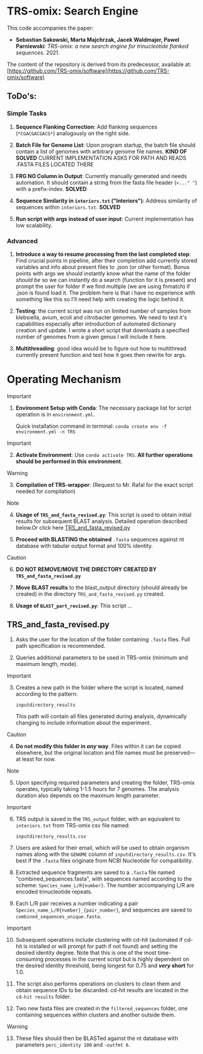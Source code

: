 # TRS-omix: Search Engine

This code accompanies the paper:

- **Sebastian Sakowski, Marta Majchrzak, Jacek Waldmajer, Pawel Parniewski**: *TRS-omix: a new search engine for trinucleotide flanked sequences*. 2021.

The content of the repository is derived from its predecessor, available at:
[https://github.com/TRS-omix/software](https://github.com/TRS-omix/software)

## ToDo's:

### Simple Tasks

1. **Sequence Flanking Correction**: Add flanking sequences (`*CGACGACGACG*`) analogously on the right side. 

2. **Batch File for Genome List**: Upon program startup, the batch file should contain a list of genomes with arbitrary genome file names. **KIND OF SOLVED** CURRENT IMPLEMENTATION ASKS FOR PATH AND READS .FASTA FILES LOCATED THERE 

3. **FRG NO Column in Output**: Currently manually generated and needs automation. It should contain a string from the fasta file header (`>..." "`) with a prefix-index. **SOLVED**

4. **Sequence Similarity in `interiors.txt` ("Interiors")**: Address similarity of sequences within `interiors.txt`. **SOLVED**

5. **Run script with args instead of user input**: Current implementation has low scalability.

### Advanced

1. **Introduce a way to resume processing from the last completed step**: Find crucial points in pipeline, after their completion add currently stored variables and info about present files to .json (or other format). Bonus points with args we should instantly know what the name of the folder *should be* so we can instantly do a search (function for it is present) and prompt the user for folder if we find multiple (we are using fnmatch) if .json is found load it. The problem here is that i have no experience with something like this so I'll need help with creating the logic behind it. 

2. **Testing**: the current script was run on limited number of samples from klebsiella, avium, ecoli and citrobacter genomes. We need to test it's capabilities especially after introduction of automated dictionary creation and update. I wrote a short script that downloads a specified number of genomes from a given genus I will include it here. 

3. **Multithreading**: good idea would be to figure out how to multithread currently present function and test how it goes then rewrite for args.

# Operating Mechanism

> [!IMPORTANT]
> 1. **Environment Setup with Conda**: The necessary package list for script operation is in `environment.yml`.
>    
>    Quick installation command in terminal: `conda create env -f environment.yml -n TRS`

> [!IMPORTANT]
> 2. **Activate Environment**: Use `conda activate TRS`. **All further operations should be performed in this environment**.

> [!WARNING]
> 3. **Compilation of TRS-wrapper**: (Request to Mr. Rafal for the exact script needed for compilation)

> [!NOTE]
> 4. **Usage of `TRS_and_fasta_revised.py`**: This script is used to obtain initial results for subsequent BLAST analysis. Detailed operation described below.Or click here [TRS_and_fasta_revised.py](#TRS_and_fasta_revised.py)

5. **Proceed with BLASTING the obtained** `.fasta` sequences against nt database with tabular output format and 100% identity.

> [!CAUTION]
> 6. **DO NOT REMOVE/MOVE THE DIRECTORY CREATED BY `TRS_and_fasta_revised.py`**

7. **Move BLAST results** to the blast_output directory (should already be created) in the directory `TRS_and_fasta_revised.py` created.

8. **Usage of `BLAST_part_revised.py`**: This script ...

## TRS_and_fasta_revised.py

1. Asks the user for the location of the folder containing `.fasta` files. Full path specification is recommended.

2. Queries additional parameters to be used in TRS-omix (minimum and maximum length, mode).

> [!IMPORTANT]
> 3. Creates a new path in the folder where the script is located, named according to the pattern:
>    
>    `inputdirectory_results`
>    
>    This path will contain all files generated during analysis, dynamically changing to include information about the experiment.

> [!CAUTION]
> 4. **Do not modify this folder in _any_ way**. Files within it can be copied elsewhere, but the original location and file names must be preserved—at least for now.

> [!NOTE]
> 5. Upon specifying required parameters and creating the folder, TRS-omix operates, typically taking 1-1.5 hours for 7 genomes. The analysis duration also depends on the maximum length parameter.

> [!IMPORTANT]
> 6. TRS output is saved in the `TRS_output` folder, with an equivalent to `interiors.txt` from TRS-omix csv file named:
>    
>    `inputdirectory_results.csv`

7. Users are asked for their email, which will be used to obtain organism names along with the `GENOME` column of `inputdirectory_results.csv`. It's best if the `.fasta` files originate from NCBI Nucleotide for compatibility.

8. Extracted sequence fragments are saved to a `.fasta` file named "combined_sequences.fasta", with sequences named according to the scheme: `Species_name_L/R{number}`. The number accompanying L/R are encoded trinucleotide repeats.

9. Each L/R pair receives a number indicating a pair `Species_name_L/R{number}_{pair_number}`, and sequences are saved to `combined_sequences_unique.fasta`.

> [!IMPORTANT]
> 10. Subsequent operations include clustering with cd-hit (automated if cd-hit is installed or will prompt for path if not found) and setting the desired identity degree.
>     Note that this is one of the most time-consuming processes in the current script but is highly dependent on the desired identity threshold, being longest for 0.75 and **_very_ short** for 1.0.

11. The script also performs operations on clusters to clean them and obtain sequence IDs to be discarded. cd-hit results are located in the `cd-hit results` folder.

12. Two new fasta files are created in the `filtered_sequences` folder, one containing sequences within clusters and another outside them.

> [!WARNING]
> 13. These files should then be BLASTed against the nt database with parameters `perc_identity 100` and `-outfmt 6`.



